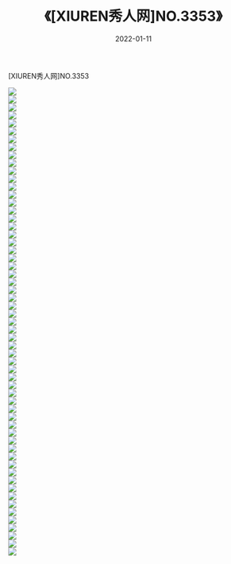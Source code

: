 ﻿---
layout: post
title:  《[XIUREN秀人网]NO.3353》
date:   2022-01-11
img: http://pic.660000.xyz/1:/秀人网/秀人网第04部分/[XIUREN秀人网]NO.3353/000.jpg
categories: [美女, 清纯, 唯美]
---

[XIUREN秀人网]NO.3353

 ![](http://pic.660000.xyz/1:/秀人网/秀人网第04部分/[XIUREN秀人网]NO.3353/001.jpg) <br>![](http://pic.660000.xyz/1:/秀人网/秀人网第04部分/[XIUREN秀人网]NO.3353/002.jpg) <br>![](http://pic.660000.xyz/1:/秀人网/秀人网第04部分/[XIUREN秀人网]NO.3353/003.jpg) <br>![](http://pic.660000.xyz/1:/秀人网/秀人网第04部分/[XIUREN秀人网]NO.3353/004.jpg) <br>![](http://pic.660000.xyz/1:/秀人网/秀人网第04部分/[XIUREN秀人网]NO.3353/005.jpg) <br>![](http://pic.660000.xyz/1:/秀人网/秀人网第04部分/[XIUREN秀人网]NO.3353/006.jpg) <br>![](http://pic.660000.xyz/1:/秀人网/秀人网第04部分/[XIUREN秀人网]NO.3353/007.jpg) <br>![](http://pic.660000.xyz/1:/秀人网/秀人网第04部分/[XIUREN秀人网]NO.3353/008.jpg) <br>![](http://pic.660000.xyz/1:/秀人网/秀人网第04部分/[XIUREN秀人网]NO.3353/009.jpg) <br>![](http://pic.660000.xyz/1:/秀人网/秀人网第04部分/[XIUREN秀人网]NO.3353/010.jpg) <br>![](http://pic.660000.xyz/1:/秀人网/秀人网第04部分/[XIUREN秀人网]NO.3353/011.jpg) <br>![](http://pic.660000.xyz/1:/秀人网/秀人网第04部分/[XIUREN秀人网]NO.3353/012.jpg) <br>![](http://pic.660000.xyz/1:/秀人网/秀人网第04部分/[XIUREN秀人网]NO.3353/013.jpg) <br>![](http://pic.660000.xyz/1:/秀人网/秀人网第04部分/[XIUREN秀人网]NO.3353/014.jpg) <br>![](http://pic.660000.xyz/1:/秀人网/秀人网第04部分/[XIUREN秀人网]NO.3353/015.jpg) <br>![](http://pic.660000.xyz/1:/秀人网/秀人网第04部分/[XIUREN秀人网]NO.3353/016.jpg) <br>![](http://pic.660000.xyz/1:/秀人网/秀人网第04部分/[XIUREN秀人网]NO.3353/017.jpg) <br>![](http://pic.660000.xyz/1:/秀人网/秀人网第04部分/[XIUREN秀人网]NO.3353/018.jpg) <br>![](http://pic.660000.xyz/1:/秀人网/秀人网第04部分/[XIUREN秀人网]NO.3353/019.jpg) <br>![](http://pic.660000.xyz/1:/秀人网/秀人网第04部分/[XIUREN秀人网]NO.3353/020.jpg) <br>![](http://pic.660000.xyz/1:/秀人网/秀人网第04部分/[XIUREN秀人网]NO.3353/021.jpg) <br>![](http://pic.660000.xyz/1:/秀人网/秀人网第04部分/[XIUREN秀人网]NO.3353/022.jpg) <br>![](http://pic.660000.xyz/1:/秀人网/秀人网第04部分/[XIUREN秀人网]NO.3353/023.jpg) <br>![](http://pic.660000.xyz/1:/秀人网/秀人网第04部分/[XIUREN秀人网]NO.3353/024.jpg) <br>![](http://pic.660000.xyz/1:/秀人网/秀人网第04部分/[XIUREN秀人网]NO.3353/025.jpg) <br>![](http://pic.660000.xyz/1:/秀人网/秀人网第04部分/[XIUREN秀人网]NO.3353/026.jpg) <br>![](http://pic.660000.xyz/1:/秀人网/秀人网第04部分/[XIUREN秀人网]NO.3353/027.jpg) <br>![](http://pic.660000.xyz/1:/秀人网/秀人网第04部分/[XIUREN秀人网]NO.3353/028.jpg) <br>![](http://pic.660000.xyz/1:/秀人网/秀人网第04部分/[XIUREN秀人网]NO.3353/029.jpg) <br>![](http://pic.660000.xyz/1:/秀人网/秀人网第04部分/[XIUREN秀人网]NO.3353/030.jpg) <br>![](http://pic.660000.xyz/1:/秀人网/秀人网第04部分/[XIUREN秀人网]NO.3353/031.jpg) <br>![](http://pic.660000.xyz/1:/秀人网/秀人网第04部分/[XIUREN秀人网]NO.3353/032.jpg) <br>![](http://pic.660000.xyz/1:/秀人网/秀人网第04部分/[XIUREN秀人网]NO.3353/033.jpg) <br>![](http://pic.660000.xyz/1:/秀人网/秀人网第04部分/[XIUREN秀人网]NO.3353/034.jpg) <br>![](http://pic.660000.xyz/1:/秀人网/秀人网第04部分/[XIUREN秀人网]NO.3353/035.jpg) <br>![](http://pic.660000.xyz/1:/秀人网/秀人网第04部分/[XIUREN秀人网]NO.3353/036.jpg) <br>![](http://pic.660000.xyz/1:/秀人网/秀人网第04部分/[XIUREN秀人网]NO.3353/037.jpg) <br>![](http://pic.660000.xyz/1:/秀人网/秀人网第04部分/[XIUREN秀人网]NO.3353/038.jpg) <br>![](http://pic.660000.xyz/1:/秀人网/秀人网第04部分/[XIUREN秀人网]NO.3353/039.jpg) <br>![](http://pic.660000.xyz/1:/秀人网/秀人网第04部分/[XIUREN秀人网]NO.3353/040.jpg) <br>![](http://pic.660000.xyz/1:/秀人网/秀人网第04部分/[XIUREN秀人网]NO.3353/041.jpg) <br>![](http://pic.660000.xyz/1:/秀人网/秀人网第04部分/[XIUREN秀人网]NO.3353/042.jpg) <br>![](http://pic.660000.xyz/1:/秀人网/秀人网第04部分/[XIUREN秀人网]NO.3353/043.jpg) <br>![](http://pic.660000.xyz/1:/秀人网/秀人网第04部分/[XIUREN秀人网]NO.3353/044.jpg) <br>![](http://pic.660000.xyz/1:/秀人网/秀人网第04部分/[XIUREN秀人网]NO.3353/045.jpg) <br>![](http://pic.660000.xyz/1:/秀人网/秀人网第04部分/[XIUREN秀人网]NO.3353/046.jpg) <br>![](http://pic.660000.xyz/1:/秀人网/秀人网第04部分/[XIUREN秀人网]NO.3353/047.jpg) <br>![](http://pic.660000.xyz/1:/秀人网/秀人网第04部分/[XIUREN秀人网]NO.3353/048.jpg) <br>![](http://pic.660000.xyz/1:/秀人网/秀人网第04部分/[XIUREN秀人网]NO.3353/049.jpg) <br>![](http://pic.660000.xyz/1:/秀人网/秀人网第04部分/[XIUREN秀人网]NO.3353/050.jpg) <br>![](http://pic.660000.xyz/1:/秀人网/秀人网第04部分/[XIUREN秀人网]NO.3353/051.jpg) <br>![](http://pic.660000.xyz/1:/秀人网/秀人网第04部分/[XIUREN秀人网]NO.3353/052.jpg) <br>![](http://pic.660000.xyz/1:/秀人网/秀人网第04部分/[XIUREN秀人网]NO.3353/053.jpg) <br>![](http://pic.660000.xyz/1:/秀人网/秀人网第04部分/[XIUREN秀人网]NO.3353/054.jpg) <br>![](http://pic.660000.xyz/1:/秀人网/秀人网第04部分/[XIUREN秀人网]NO.3353/055.jpg) <br>![](http://pic.660000.xyz/1:/秀人网/秀人网第04部分/[XIUREN秀人网]NO.3353/056.jpg) <br>![](http://pic.660000.xyz/1:/秀人网/秀人网第04部分/[XIUREN秀人网]NO.3353/057.jpg) <br>![](http://pic.660000.xyz/1:/秀人网/秀人网第04部分/[XIUREN秀人网]NO.3353/058.jpg) <br>![](http://pic.660000.xyz/1:/秀人网/秀人网第04部分/[XIUREN秀人网]NO.3353/059.jpg) <br>